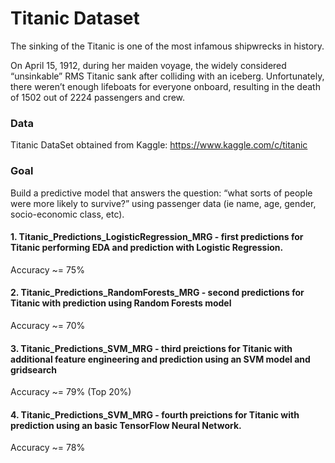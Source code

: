 # Titanic Dataset

The sinking of the Titanic is one of the most infamous shipwrecks in history. 

On April 15, 1912, during her maiden voyage, the widely considered “unsinkable” RMS Titanic sank after colliding with an iceberg. Unfortunately, there weren’t enough lifeboats for everyone onboard, resulting in the death of 1502 out of 2224 passengers and crew.

### Data

Titanic DataSet obtained from Kaggle: https://www.kaggle.com/c/titanic

### Goal

Build a predictive model that answers the question: “what sorts of people were more likely to survive?” using passenger data (ie name, age, gender, socio-economic class, etc).


#### 1. Titanic_Predictions_LogisticRegression_MRG - first predictions for Titanic performing EDA and prediction with Logistic Regression.
Accuracy ~= 75%

#### 2. Titanic_Predictions_RandomForests_MRG - second predictions for Titanic with prediction using Random Forests model
Accuracy ~= 70%

#### 3. Titanic_Predictions_SVM_MRG - third preictions for Titanic with additional feature engineering and prediction using an SVM model and gridsearch
Accuracy ~= 79% (Top 20%)

#### 4. Titanic_Predictions_SVM_MRG - fourth preictions for Titanic with  prediction using an basic TensorFlow Neural Network.
Accuracy ~= 78%
